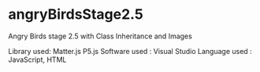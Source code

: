 # angryBirdsStage2.5
Angry Birds stage 2.5 with Class Inheritance and Images

Library used: Matter.js
              P5.js
Software used : Visual Studio 
Language used : JavaScript, HTML 
